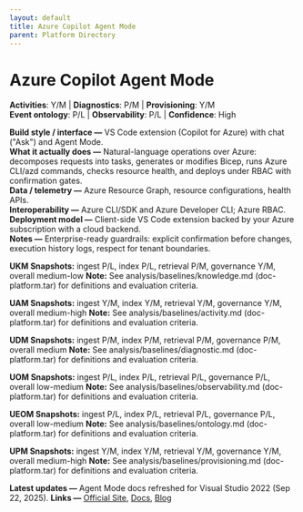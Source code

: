 ```yaml
---
layout: default
title: Azure Copilot Agent Mode
parent: Platform Directory
---
```


# Azure Copilot Agent Mode

**Activities**: Y/M | **Diagnostics**: P/M | **Provisioning**: Y/M  <br>
**Event ontology**: P/L | **Observability**: P/L | **Confidence**: High

**Build style / interface —** VS Code extension (Copilot for Azure) with chat ("Ask") and Agent Mode.  
**What it actually does —** Natural-language operations over Azure: decomposes requests into tasks, generates or modifies Bicep, runs Azure CLI/azd commands, checks resource health, and deploys under RBAC with confirmation gates.  
**Data / telemetry —** Azure Resource Graph, resource configurations, health APIs.  
**Interoperability —** Azure CLI/SDK and Azure Developer CLI; Azure RBAC.  
**Deployment model —** Client-side VS Code extension backed by your Azure subscription with a cloud backend.  
**Notes —** Enterprise-ready guardrails: explicit confirmation before changes, execution history logs, respect for tenant boundaries.

**UKM Snapshots:**
ingest P/L, index P/L, retrieval P/M, governance Y/M, overall medium-low
**Note:** See analysis/baselines/knowledge.md (doc-platform.tar) for definitions and evaluation criteria.


**UAM Snapshots:**
ingest Y/M, index Y/M, retrieval Y/M, governance Y/M, overall medium-high
**Note:** See analysis/baselines/activity.md (doc-platform.tar) for definitions and evaluation criteria.

**UDM Snapshots:**
ingest P/M, index P/M, retrieval P/M, governance P/M, overall medium
**Note:** See analysis/baselines/diagnostic.md (doc-platform.tar) for definitions and evaluation criteria.

**UOM Snapshots:**
ingest P/L, index P/L, retrieval P/L, governance P/L, overall low-medium
**Note:** See analysis/baselines/observability.md (doc-platform.tar) for definitions and evaluation criteria.

**UEOM Snapshots:**
ingest P/L, index P/L, retrieval P/L, governance P/L, overall low-medium
**Note:** See analysis/baselines/ontology.md (doc-platform.tar) for definitions and evaluation criteria.

**UPM Snapshots:**
ingest Y/M, index Y/M, retrieval Y/M, governance Y/M, overall medium-high
**Note:** See analysis/baselines/provisioning.md (doc-platform.tar) for definitions and evaluation criteria.


**Latest updates —** Agent Mode docs refreshed for Visual Studio 2022 (Sep 22, 2025).
**Links —** [Official Site](https://code.visualstudio.com/docs/copilot/chat/chat-agent-mode), [Docs](https://learn.microsoft.com/en-us/visualstudio/ide/copilot-agent-mode?view=vs-2022), [Blog](https://code.visualstudio.com/blogs/)